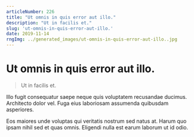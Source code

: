 ```yaml
---
articleNumber: 226
title: "Ut omnis in quis error aut illo."
description: "Ut in facilis et."
slug: 'ut-omnis-in-quis-error-aut-illo.'
date: 2019-11-14
rngImg: ../generated_images/ut-omnis-in-quis-error-aut-illo..jpg
---
```


# Ut omnis in quis error aut illo.

> Ut in facilis et.

Illo fugit consequatur saepe neque quis voluptatem recusandae ducimus. Architecto dolor vel. Fuga eius laboriosam assumenda quibusdam asperiores.
 Eos maiores unde voluptas qui veritatis nostrum sed natus at. Harum quo ipsam nihil sed et quas omnis. Eligendi nulla est earum laborum ut id odio.
